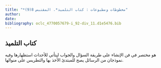```yaml
---
title: "*مخطوطات ومطبوعات : كتاب التلميذ*. المقتبس 8(9)"
author: 
date: 
bibliography: oclc_4770057679-i_92-div_11.d1e5476.bib
---
```




##  كتاب التلميذ 


 هو مختصر في فن الإنشاء على طريقة السؤال والجواب ليتأتي للأحداث استظهارها وفيه نموذجان من الرسائل يصح للمبتدئ الأخذ بها والتطريس على منوالها. 
